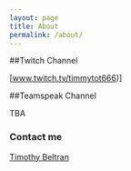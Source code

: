 ```yaml
---
layout: page
title: About
permalink: /about/
---
```

##Twitch Channel

[www.twitch.tv/timmytot666)]

##Teamspeak Channel

TBA

### Contact me

[Timothy Beltran](mailto:timothybeltran515@gmail.com)